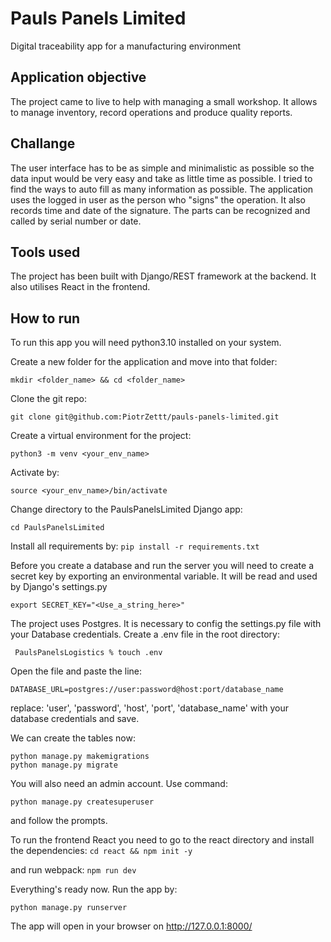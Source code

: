 # Pauls Panels Limited
Digital traceability app for a manufacturing environment

## Application objective
The project came to live to help with managing a small workshop. It allows to manage inventory, record operations and produce quality reports.

## Challange
The user interface has to be as simple and minimalistic as possible so the data input would be very easy and take as little time as possible. I tried to find the ways to auto fill as many information as possible. The application uses the logged in user as the person who "signs" the operation. It also records time and date of the signature. The parts can be recognized and called by serial number or date.

## Tools used
The project has been built with Django/REST framework at the backend. It also utilises React in the frontend.

## How to run
To run this app you will need python3.10 installed on your system.

Create a new folder for the application and move into that folder:

```mkdir <folder_name> && cd <folder_name>```

Clone the git repo:

```git clone git@github.com:PiotrZettt/pauls-panels-limited.git```

Create a virtual environment for the project:

```python3 -m venv <your_env_name>```

Activate by:

```source <your_env_name>/bin/activate```

Change directory to the PaulsPanelsLimited Django app:

```cd PaulsPanelsLimited```

Install all requirements by:
```pip install -r requirements.txt```

Before you create a database and run the server you will need to create a secret key by exporting an environmental variable. It will be read and used by Django's settings.py

```export SECRET_KEY="<Use_a_string_here>"```

The project uses Postgres. It is necessary to config the settings.py file with your Database credentials.
Create a .env file in the root directory:

``` PaulsPanelsLogistics % touch .env```

Open the file and paste the line:

```DATABASE_URL=postgres://user:password@host:port/database_name```

replace: 'user', 'password', 'host', 'port', 'database_name' with your database credentials and save.


We can create the tables now:

```python manage.py makemigrations```  
```python manage.py migrate```

You will also need an admin account. Use command:

```python manage.py createsuperuser```

and follow the prompts.

To run the frontend React you need to go to the react directory and install the dependencies:
```cd react && npm init -y```

and run webpack:
```npm run dev```

Everything's ready now. Run the app by:

```python manage.py runserver```

The app will open in your browser on http://127.0.0.1:8000/  

